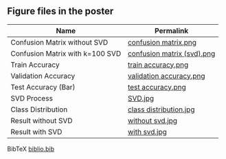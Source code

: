 

## Figure files in the poster

| Name | Permalink |
|------------|--------------------------------------|
| Confusion Matrix without SVD | [confusion matrix.png](https://github.com/Guameezia/2025_SURF_Poster_in_XJTLU/blob/a2d506813bff0c5524757d87ae8c055334c4314a/Images/confusion%20matrix.png) |
| Confusion Matrix with k=100 SVD   | [confusion matrix (svd).png](https://github.com/Guameezia/2025_SURF_Poster_in_XJTLU/blob/ebb5cfcfd354dde653f7ff1c307a3aec9d4ec0c6/Images/confusion%20matrix%20(svd).png) |
| Train Accuracy | [train accuracy.png](https://github.com/Guameezia/2025_SURF_Poster_in_XJTLU/blob/b6a6c32fd87b9e3a7ccc1f5400d1b0f7f698f649/Images/train%20accuracy.png) |
| Validation Accuracy | [validation accuracy.png](https://github.com/Guameezia/2025_SURF_Poster_in_XJTLU/blob/1e4e6a7efe8c8688c255fbf37272c18eb12a1705/Images/validation%20accuracy.png) |
| Test Accuracy (Bar) | [test accuracy.png](https://github.com/Guameezia/2025_SURF_Poster_in_XJTLU/blob/68db33e55454aeb845aadb9043ee09b02900ac5b/Images/test%20accuracy.png) |
| SVD Process |  [SVD.jpg](https://github.com/Guameezia/2025_SURF_Poster_in_XJTLU/blob/86982f56342927dcc48000cb73504fd9b3a6aa13/Images/SVD.jpg)  |
| Class Distribution | [class distribution.jpg](https://github.com/Guameezia/2025_SURF_Poster_in_XJTLU/blob/bba6f78975438352bd0facd8120ecf578b4a80a5/Images/class%20distribution.jpg) |
| Result without SVD | [without svd.jpg](https://github.com/Guameezia/2025_SURF_Poster_in_XJTLU/blob/6ce006aa7ec6d88083796a7707384d0f81c81eb5/Images/without%20svd.jpg) |
| Result with SVD | [with svd.jpg](https://github.com/Guameezia/2025_SURF_Poster_in_XJTLU/blob/9074376bf7a4944bcc45f27c4b5517dc15fc4e97/Images/with%20svd.jpg) |

BibTeX [biblio.bib](https://github.com/Guameezia/2025_SURF_Poster/blob/b40e2a64fad84e8c7e6d7ad431948cfc08471243/biblio.bib)

